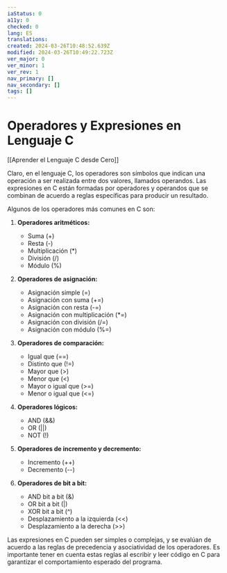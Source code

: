 ```yaml
---
iaStatus: 0
a11y: 0
checked: 0
lang: ES
translations: 
created: 2024-03-26T10:48:52.639Z
modified: 2024-03-26T10:49:22.723Z
ver_major: 0
ver_minor: 1
ver_rev: 1
nav_primary: []
nav_secondary: []
tags: []
---
```

# Operadores y Expresiones en Lenguaje C

[[Aprender el Lenguaje C desde Cero]]

Claro, en el lenguaje C, los operadores son símbolos que indican una operación a ser realizada entre dos valores, llamados operandos. Las expresiones en C están formadas por operadores y operandos que se combinan de acuerdo a reglas específicas para producir un resultado.

Algunos de los operadores más comunes en C son:

1. **Operadores aritméticos:** 
    - Suma (+)
    - Resta (-)
    - Multiplicación (*)
    - División (/)
    - Módulo (%)
  
2. **Operadores de asignación:**
    - Asignación simple (=)
    - Asignación con suma (+=)
    - Asignación con resta (-=)
    - Asignación con multiplicación (*=)
    - Asignación con división (/=)
    - Asignación con módulo (%=)
    
3. **Operadores de comparación:**
    - Igual que (==)
    - Distinto que (!=)
    - Mayor que (>)
    - Menor que (<)
    - Mayor o igual que (>=)
    - Menor o igual que (<=)

4. **Operadores lógicos:**
    - AND (&&)
    - OR (||)
    - NOT (!)

5. **Operadores de incremento y decremento:**
    - Incremento (++)
    - Decremento (--)
    
6. **Operadores de bit a bit:**
   - AND bit a bit (&)
   - OR bit a bit (|)
   - XOR bit a bit (^)
   - Desplazamiento a la izquierda (<<)
   - Desplazamiento a la derecha (>>)

Las expresiones en C pueden ser simples o complejas, y se evalúan de acuerdo a las reglas de precedencia y asociatividad de los operadores. Es importante tener en cuenta estas reglas al escribir y leer código en C para garantizar el comportamiento esperado del programa.
